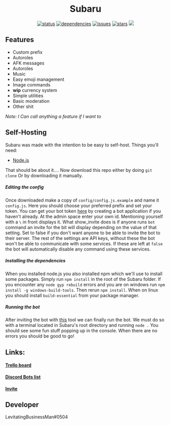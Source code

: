 <h1 align="center">Subaru</h1>
<div align="center">
	<!-- I got addicted to these things -->
	<a href="https://discordbots.org/bot/383258557598007296"><img src="https://discordbots.org/api/widget/status/383258557598007296.svg?noavatar=true" alt="status"/></a>
	<a href="https://david-dm.org/Gamerein/Subaru"><img src="https://img.shields.io/david/Gamerein/Subaru.svg?style=flat-square" alt="dependencies"></a>
	<a href="https://github.com/Gamerein/Subaru/issues"><img src="https://img.shields.io/github/issues/Gamerein/Subaru.svg?style=flat-square" alt="issues"></a>
	<a href="https://github.com/Gamerein/Subaru/stargazers"><img src="https://img.shields.io/github/stars/Gamerein/Subaru.svg?style=flat-square&logo=github&label=Stars" alt="stars"></a>
	<a href="https://github.com/Gamerein/Subaru/commits/master"><img src="https://img.shields.io/github/last-commit/Gamerein/Subaru.svg?style=flat-square"></a>
	</div>

<h2>Features</h2>
<ul>
	<li>Custom prefix</i>
	<li>Autoroles</li>
	<li>AFK messages</li>
	<li>Autoroles</li>
	<li>Music</li>
	<li>Easy emoji management</li>
	<li>Image commands</li>
	<li><b>wip</b> currency system</li>
	<li>Simple utilities</li>
	<li>Basic moderation</li>
	<li>Other shit</li>
</ul>
<i>Note: I Can call anything a feature if I want to</i>

<h2>Self-Hosting</h2>
<p>Subaru was made with the intention to be easy to self-host. Things you'll need:
	<ul>
	<li><a href="https://nodejs.org">Node.js</a></li>
	</ul>
	That should be about it....
	Now download this repo either by doing <code>git clone</code> Or by downloading it manually. 
<h5>Editing the config</h5>
Once downloaded make a copy of <code>config/config.js.example</code> and name it <code>config.js</code>. Here you should choose your preferred prefix and set your token. You can get your bot token <a href="https://discordapp.com/developers/applications/me/">here</a> by creating a bot application if you haven't already. At the admin space enter your own id. Mentioning yourself with a <code>\</code> in front displays it. What show_invite does is if anyone runs <code>bot</code> command an invite for the bit will display depending on the value of that setting. Set to false if you don't want anyone to be able to invite the bot to their server. The rest of the settings are API keys, without these the bot won't be able to communicate with some services. If these are left at <code>false</code> the bot will automatically disable any command using these services.
<h5>Installing the dependencies</h5>
When you installed node.js you also installed npm which we'll use to install some packages. Simply run <code>npm install</code> in the root of the Subaru folder. If you encounter any <code>node gyp rebuild</code> errors and you are on windows run <code>npm install -g windows-build-tools</code>. Then rerun <code>npm install</code>. When on linux you should install <code>build-essential</code> from your package manager. 

<h5>Running the bot</h5>
After inviting the bot with <a href="https://discordapi.com/permissions.html">this</a> tool we can finally run the bot. We must do so with a terminal located in Subaru's root directory and running <code>node .</code> You should see some fun stuff popping up in the console. When there are no errors you should be good to go!</p>

<h2>Links:</h2>
<h4><a href="https://trello.com/b/rpCewUOX">Trello board</a></h4>
<h4><a href="https://discordbots.org/bot/383258557598007296">Discord Bots list</a></h4>
<h4><a href="https://discordapp.com/oauth2/authorize?client_id=383258557598007296&scope=bot&permissions=8">Invite</a></h4>

<h2>Developer</h2>
LevitatingBusinessMan#0504

